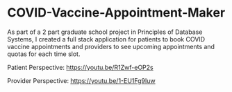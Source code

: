 # COVID-Vaccine-Appointment-Maker
As part of a 2 part graduate school project in Principles of Database Systems, I created a full stack application for patients to book COVID vaccine appointments and providers to see upcoming appointments and quotas for each time slot.

Patient Perspective: https://youtu.be/R1Zwf-eOP2s

Provider Perspective: https://youtu.be/1-EU1Fg9Iuw
